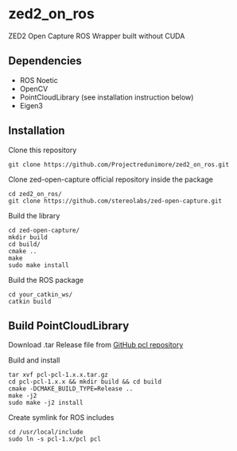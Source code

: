 
# zed2_on_ros

ZED2 Open Capture ROS Wrapper built without CUDA

## Dependencies

 - ROS Noetic
 - OpenCV
 -  PointCloudLibrary (see installation instruction below)
 - Eigen3

## Installation

Clone this repository

    git clone https://github.com/Projectredunimore/zed2_on_ros.git

Clone zed-open-capture official repository inside the package

    cd zed2_on_ros/
    git clone https://github.com/stereolabs/zed-open-capture.git

Build the library

    cd zed-open-capture/
    mkdir build
    cd build/
    cmake ..
    make
    sudo make install
    
   Build the ROS package
   

    cd your_catkin_ws/
    catkin build
   
   ## Build PointCloudLibrary
  Download .tar Release file from [GitHub pcl repository](https://github.com/PointCloudLibrary/pcl)

Build and install

    tar xvf pcl-pcl-1.x.x.tar.gz
    cd pcl-pcl-1.x.x && mkdir build && cd build
	cmake -DCMAKE_BUILD_TYPE=Release ..
	make -j2
	sudo make -j2 install


Create symlink for ROS includes

    cd /usr/local/include
    sudo ln -s pcl-1.x/pcl pcl 

  

